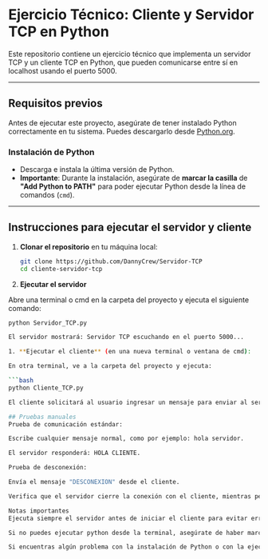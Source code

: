 # Ejercicio Técnico: Cliente y Servidor TCP en Python

Este repositorio contiene un ejercicio técnico que implementa un servidor TCP y un cliente TCP en Python, que pueden comunicarse entre sí en localhost usando el puerto 5000.

---

## Requisitos previos

Antes de ejecutar este proyecto, asegúrate de tener instalado Python correctamente en tu sistema. Puedes descargarlo desde [Python.org](https://www.python.org/downloads/).

### Instalación de Python
- Descarga e instala la última versión de Python.
- **Importante**: Durante la instalación, asegúrate de **marcar la casilla** de **"Add Python to PATH"** para poder ejecutar Python desde la línea de comandos (`cmd`).

---

## Instrucciones para ejecutar el servidor y cliente

1. **Clonar el repositorio** en tu máquina local:

   ```bash
   git clone https://github.com/DannyCrew/Servidor-TCP
   cd cliente-servidor-tcp

3. **Ejecutar el servidor**

Abre una terminal o cmd en la carpeta del proyecto y ejecuta el siguiente comando:

   ```bash
   python Servidor_TCP.py

El servidor mostrará: Servidor TCP escuchando en el puerto 5000...

1. **Ejecutar el cliente** (en una nueva terminal o ventana de cmd):

En otra terminal, ve a la carpeta del proyecto y ejecuta:

   ```bash
   python Cliente_TCP.py

El cliente solicitará al usuario ingresar un mensaje para enviar al servidor.

## Pruebas manuales   
Prueba de comunicación estándar:

Escribe cualquier mensaje normal, como por ejemplo: hola servidor.

El servidor responderá: HOLA CLIENTE.

Prueba de desconexión:

Envía el mensaje "DESCONEXION" desde el cliente.

Verifica que el servidor cierre la conexión con el cliente, mientras permanece disponible para nuevas conexiones.

Notas importantes
Ejecuta siempre el servidor antes de iniciar el cliente para evitar errores de conexión.

Si no puedes ejecutar python desde la terminal, asegúrate de haber marcado la opción "Add Python to PATH" durante la instalación de Python.

Si encuentras algún problema con la instalación de Python o con la ejecución de los scripts, consulta la documentación oficial de Python.
